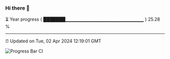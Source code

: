 ### Hi there 👋

⏳ Year progress { ███████▁▁▁▁▁▁▁▁▁▁▁▁▁▁▁▁▁▁▁▁▁▁▁ } 25.28 %

---

⏰ Updated on Tue, 02 Apr 2024 12:19:01 GMT

![Progress Bar CI](https://github.com/liununu/liununu/workflows/Progress%20Bar%20CI/badge.svg)

